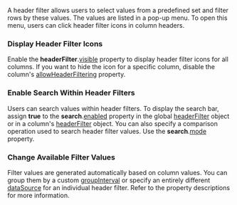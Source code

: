 A header filter allows users to select values from a predefined set and filter rows by these values. The values are listed in a pop-up menu. To open this menu, users can click header filter icons in column headers.

### Display Header Filter Icons

Enable the **headerFilter**.[visible](/Documentation/ApiReference/UI_Components/dxTreeList/Configuration/headerFilter/#visible) property to display header filter icons for all columns. If you want to hide the icon for a specific column, disable the column's [allowHeaderFiltering](/Documentation/ApiReference/UI_Components/dxTreeList/Configuration/columns/#allowHeaderFiltering) property.

### Enable Search Within Header Filters

Users can search values within header filters. To display the search bar, assign **true** to the **search**.[enabled](/Documentation/ApiReference/UI_Components/dxTreeList/Configuration/headerFilter/search/#enabled) property in the global [headerFilter](/Documentation/ApiReference/UI_Components/dxTreeList/Configuration/headerFilter/) object or in a column's [headerFilter](/Documentation/ApiReference/UI_Components/dxTreeList/Configuration/columns/headerFilter/) object. You can also specify a comparison operation used to search header filter values. Use the **search**.[mode](/Documentation/ApiReference/UI_Components/dxTreeList/Configuration/columns/headerFilter/search/#mode) property.

### Change Available Filter Values

Filter values are generated automatically based on column values. You can group them by a custom [groupInterval](/Documentation/ApiReference/UI_Components/dxTreeList/Configuration/columns/headerFilter/#groupInterval) or specify an entirely different [dataSource](/Documentation/ApiReference/UI_Components/dxTreeList/Configuration/columns/headerFilter/#dataSource) for an individual header filter. Refer to the property descriptions for more information.
